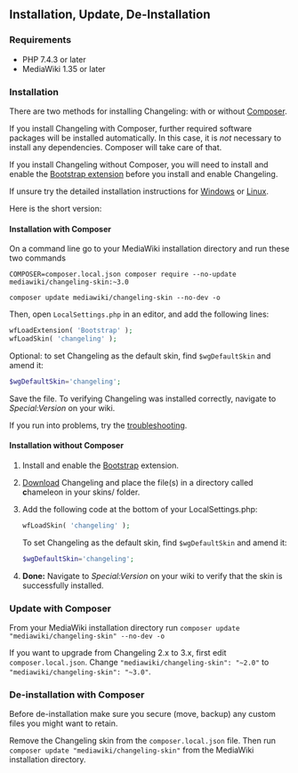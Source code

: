 ## Installation, Update, De-Installation

### Requirements

- PHP 7.4.3 or later
- MediaWiki 1.35 or later

### Installation

There are two methods for installing Changeling: with or without [Composer][composer].

If you install Changeling with Composer, further required software packages will be installed
automatically. In this case, it is *not* necessary to install any dependencies. Composer will
take care of that.

If you install Changeling without Composer, you will need to install and enable the
[Bootstrap extension][bootstrap] before you install and enable Changeling.

If unsure try the detailed installation instructions for
[Windows](installation-windows.md) or [Linux](installation-linux.md).

Here is the short version:

#### Installation with Composer

On a command line go to your MediaWiki installation directory and run these two commands

```
COMPOSER=composer.local.json composer require --no-update mediawiki/changeling-skin:~3.0

composer update mediawiki/changeling-skin --no-dev -o
```

Then, open `LocalSettings.php` in an editor, and add the following lines:


```php
wfLoadExtension( 'Bootstrap' );
wfLoadSkin( 'changeling' );
```

Optional: to set Changeling as the default skin, find `$wgDefaultSkin` and amend it:

```php
$wgDefaultSkin='changeling';
```

Save the file. To verifying Changeling was installed correctly, navigate to _Special:Version_ on your wiki.

If you run into problems, try the
[troubleshooting](installation-troubleshooting.md).

#### Installation without Composer

1. Install and enable the [Bootstrap][bootstrap] extension.

2. [Download][download] Changeling and place the file(s) in a directory called **c**hameleon in your
    skins/ folder. 

3. Add the following code at the bottom of your LocalSettings.php:

   ```php
   wfLoadSkin( 'changeling' );
	```

   To set Changeling as the default skin, find `$wgDefaultSkin` and amend it:
   ```php
   $wgDefaultSkin='changeling';
   ```

4. __Done:__ Navigate to _Special:Version_ on your wiki to verify that the skin
   is successfully installed.

### Update with Composer

From your MediaWiki installation directory run `composer update "mediawiki/changeling-skin" --no-dev -o`

If you want to upgrade from Changeling 2.x to 3.x, first edit `composer.local.json`. Change `"mediawiki/changeling-skin": "~2.0"` to `"mediawiki/changeling-skin": "~3.0"`.

### De-installation with Composer

Before de-installation make sure you secure (move, backup) any custom files you
might want to retain.

Remove the Changeling skin from the `composer.local.json` file. Then run
`composer update "mediawiki/changeling-skin"` from the MediaWiki installation
directory.

[composer]: https://getcomposer.org/
[bootstrap]: https://www.mediawiki.org/wiki/Extension:Bootstrap
[download]: https://github.com/ProfessionalWiki/changeling/archive/master.zip
